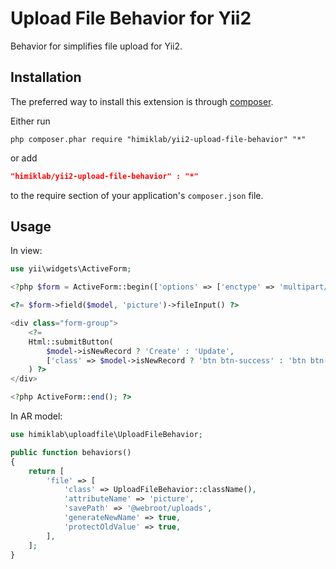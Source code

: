 Upload File Behavior for Yii2
========================

Behavior for simplifies file upload for Yii2.

Installation
------------
The preferred way to install this extension is through [composer](http://getcomposer.org/download/).

Either run

```
php composer.phar require "himiklab/yii2-upload-file-behavior" "*"
```
or add

```json
"himiklab/yii2-upload-file-behavior" : "*"
```

to the require section of your application's `composer.json` file.

Usage
-----

In view:

```php
use yii\widgets\ActiveForm;

<?php $form = ActiveForm::begin(['options' => ['enctype' => 'multipart/form-data']]); ?>

<?= $form->field($model, 'picture')->fileInput() ?>

<div class="form-group">
    <?=
    Html::submitButton(
        $model->isNewRecord ? 'Create' : 'Update',
        ['class' => $model->isNewRecord ? 'btn btn-success' : 'btn btn-primary']
    ) ?>
</div>

<?php ActiveForm::end(); ?>
```

In AR model:

```php
use himiklab\uploadfile\UploadFileBehavior;

public function behaviors()
{
    return [
        'file' => [
            'class' => UploadFileBehavior::className(),
            'attributeName' => 'picture',
            'savePath' => '@webroot/uploads',
            'generateNewName' => true,
            'protectOldValue' => true,
        ],
    ];
}
```
